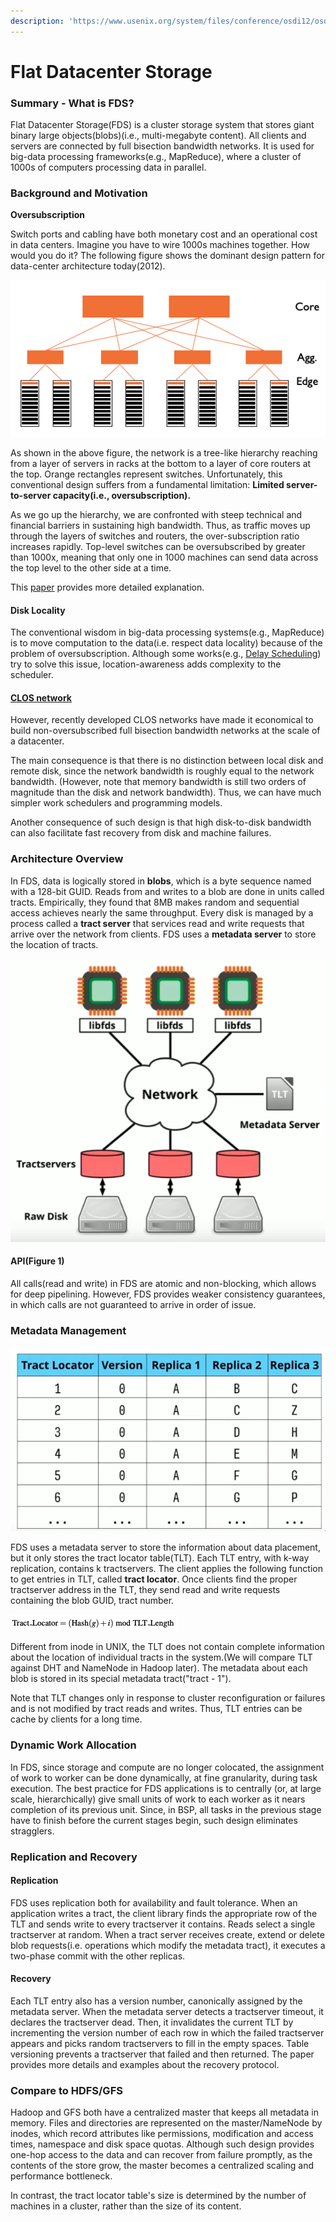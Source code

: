 ```yaml
---
description: 'https://www.usenix.org/system/files/conference/osdi12/osdi12-final-75.pdf'
---
```


# Flat Datacenter Storage

### Summary - What is FDS?

Flat Datacenter Storage\(FDS\) is a cluster storage system that stores giant binary large objects\(blobs\)\(i.e., multi-megabyte content\). All clients and servers are connected by full bisection bandwidth networks. It is used for big-data processing frameworks\(e.g., MapReduce\), where a cluster of 1000s of computers processing data in parallel.

### Background and Motivation

**Oversubscription**

Switch ports and cabling have both monetary cost and an operational cost in data centers. Imagine you have to wire 1000s machines together. How would you do it? The following figure shows the dominant design pattern for data-center architecture today\(2012\). 

![Credit: Mosharaf Chowdhury](../../.gitbook/assets/screen-shot-2020-01-17-at-5.44.18-pm.png)

As shown in the above figure, the network is a tree-like hierarchy reaching from a layer of servers in racks at the bottom to a layer of core routers at the top. Orange rectangles represent switches. Unfortunately, this conventional design suffers from a fundamental limitation: **Limited server-to-server capacity\(i.e., oversubscription\).**

As we go up the hierarchy, we are confronted with steep technical and financial barriers in sustaining high bandwidth. Thus, as traffic moves up through the layers of switches and routers, the over-subscription ratio increases rapidly. Top-level switches can be oversubscribed by greater than 1000x, meaning that only one in 1000 machines can send data across the top level to the other side at a time. 

This [paper](https://web.eecs.umich.edu/~mosharaf/Readings/VL2.pdf) provides more detailed explanation. 

#### Disk Locality

The conventional wisdom in big-data processing systems\(e.g., MapReduce\) is to move computation to the data\(i.e. respect data locality\) because of the problem of oversubscription. Although some works\(e.g., [Delay Scheduling](http://elmeleegy.com/khaled/papers/delay_scheduling.pdf)\) try to solve this issue, location-awareness adds complexity to the scheduler. 

#### [CLOS network ](https://web.eecs.umich.edu/~mosharaf/Readings/VL2.pdf)

However, recently developed CLOS networks have made it economical to build non-oversubscribed full bisection bandwidth networks at the scale of a datacenter. 

The main consequence is that there is no distinction between local disk and remote disk, since the network bandwidth is roughly equal to the network bandwidth. \(However, note that memory bandwidth is still two orders of magnitude than the disk and network bandwidth\). Thus, we can have much simpler work schedulers and programming models. 

Another consequence of such design is that high disk-to-disk bandwidth can also facilitate fast recovery from disk and machine failures. 

### Architecture Overview

In FDS, data is logically stored in **blobs**, which is a byte sequence named with a 128-bit GUID. Reads from and writes to a blob are done in units called tracts. Empirically, they found that 8MB makes random and sequential access achieves nearly the same throughput. Every disk is managed by a process called a **tract server** that services read and write requests that arrive over the network from clients. FDS uses a **metadata server** to store the location of tracts.

![](../../.gitbook/assets/screen-shot-2020-01-17-at-11.57.47-pm.png)

#### API\(Figure 1\)

All calls\(read and write\) in FDS are atomic and non-blocking, which allows for deep pipelining. However, FDS provides weaker consistency guarantees, in which calls are not guaranteed to arrive in order of issue.

### Metadata Management

![Tract locator table with 3-way replication](../../.gitbook/assets/screen-shot-2020-01-18-at-12.00.08-am.png)

FDS uses a metadata server to store the information about data placement, but it only stores the tract locator table\(TLT\). Each TLT entry, with k-way replication, contains k tractservers. The client applies the following function to get entries in TLT, called **tract locator**. Once clients find the proper tractserver address in the TLT, they send read and write requests containing the blob GUID, tract number. 

![](../../.gitbook/assets/screen-shot-2020-01-18-at-12.05.36-am.png)

Different from inode in UNIX, the TLT does not contain complete information about the location of individual tracts in the system.\(We will compare TLT against DHT and NameNode in Hadoop later\). The metadata about each blob is stored in its special metadata tract\("tract - 1"\). 

Note that TLT changes only in response to cluster reconfiguration or failures and is not modified by tract reads and writes. Thus, TLT entries can be cache by clients for a long time. 

### Dynamic Work Allocation

In FDS, since storage and compute are no longer colocated, the assignment of work to worker can be done dynamically, at fine granularity, during task execution. The best practice for FDS applications is to centrally \(or, at large scale, hierarchically\) give small units of work to each worker as it nears completion of its previous unit. Since,  in BSP, all tasks in the previous stage have to finish before the current stages begin, such design eliminates stragglers. 

### Replication and Recovery

#### Replication

FDS uses replication both for availability and fault tolerance. When an application writes a tract, the client library finds the appropriate row of the TLT and sends write to every tractserver it contains. Reads select a single tractserver at random. When a tract server receives create, extend or delete blob requests\(i.e. operations which modify the metadata tract\), it executes a two-phase commit with the other replicas. 

#### Recovery

Each TLT entry also has a version number, canonically assigned by the metadata server. When the metadata server detects a tractserver timeout, it declares the tractserver dead. Then, it invalidates the current TLT by incrementing the version number of each row in which the failed tractserver appears and picks random tractservers to fill in the empty spaces. Table versioning prevents a tractserver that failed and then returned. The paper provides more details and examples about the recovery protocol. 

### Compare to HDFS/GFS

Hadoop and GFS both have a centralized master that keeps all metadata in memory. Files and directories are represented on the master/NameNode by inodes, which record attributes like permissions, modification and access times, namespace and disk space quotas. Although such design provides one-hop access to the data and can recover from failure promptly, as the contents of the store grow, the master becomes a centralized scaling and performance bottleneck. 

In contrast, the tract locator table's size is determined by the number of machines in a cluster, rather than the size of its content.



